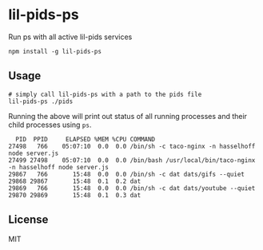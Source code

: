 # lil-pids-ps

Run ps with all active lil-pids services

```
npm install -g lil-pids-ps
```

## Usage

``` shell
# simply call lil-pids-ps with a path to the pids file
lil-pids-ps ./pids
```

Running the above will print out status of all running processes and their child processes using `ps`.

```
  PID  PPID     ELAPSED %MEM %CPU COMMAND
27498   766    05:07:10  0.0  0.0 /bin/sh -c taco-nginx -n hasselhoff node server.js
27499 27498    05:07:10  0.0  0.0 /bin/bash /usr/local/bin/taco-nginx -n hasselhoff node server.js
29867   766       15:48  0.0  0.0 /bin/sh -c dat dats/gifs --quiet
29868 29867       15:48  0.1  0.2 dat
29869   766       15:48  0.0  0.0 /bin/sh -c dat dats/youtube --quiet
29870 29869       15:48  0.1  0.3 dat
```

## License

MIT

